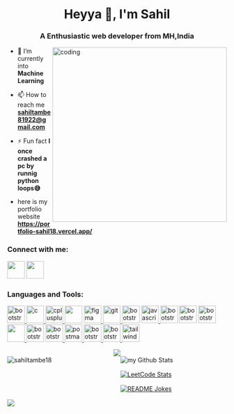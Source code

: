 


<link rel="stylesheet" href="https://cdn.jsdelivr.net/gh/devicons/devicon@v2.15.1/devicon.min.css">
          
<h1 align="center">Heyya 👋, I'm Sahil</h1>
<h3 align="center">A Enthusiastic web developer from MH,India</h3>

<img align="right" alt="coding" width="400"
    src="https://camo.githubusercontent.com/cae12fddd9d6982901d82580bdf321d81fb299141098ca1c2d4891870827bf17/68747470733a2f2f6d69726f2e6d656469756d2e636f6d2f6d61782f313336302f302a37513379765349765f7430696f4a2d5a2e676966">

- 🌱 I’m currently into **Machine Learning**

- 📫 How to reach me **sahiltambe81922@gmail.com**

- ⚡ Fun fact **I once crashed a pc by runnig python loops😅**

-  here is my portfolio website **https://portfolio-sahil18.vercel.app/**

<h3 align="left">Connect with me:</h3>
<p align="left">
    <a href="https://linkedin.com/in/sahil-tambe-77b181230/" target="blank"><img src="https://cdn.jsdelivr.net/gh/devicons/devicon/icons/linkedin/linkedin-original.svg" width="40" height="40" /></a>
    <a href="https://instagram.com/sahil_tambe_96k_" target="blank">
    <img src="https://upload.wikimedia.org/wikipedia/commons/thumb/9/96/Instagram.svg/1200px-Instagram.svg.png"  width="40" height="40" />
    </a>
</p>

<h3 align="left">Languages and Tools:</h3>
<p align="left"> 
        <a href="https://getbootstrap.com" target="_blank" rel="noreferrer"> 
            <img src="https://cdn.jsdelivr.net/gh/devicons/devicon/icons/bootstrap/bootstrap-original.svg" alt="bootstrap" width="40" height="40" /> </a> 
        <a href="https://www.cprogramming.com/" target="_blank" rel="noreferrer"> 
            <img src="https://cdn.jsdelivr.net/gh/devicons/devicon/icons/c/c-original.svg" alt="c" width="40" height="40" /> </a> 
        <a href="https://www.w3schools.com/cpp/" target="_blank"rel="noreferrer"> 
            <img src="https://cdn.jsdelivr.net/gh/devicons/devicon/icons/cplusplus/cplusplus-original.svg" alt="cplusplus" width="40" height="40" /> </a> 
        <a href="https://expressjs.com" target="_blank" rel="noreferrer">
            <img src="https://cdn.jsdelivr.net/gh/devicons/devicon/icons/express/express-original-wordmark.svg"  width="40" height="40" /></a>
        <a href="https://www.figma.com/" target="_blank" rel="noreferrer"> 
            <img src="https://www.vectorlogo.zone/logos/figma/figma-icon.svg" alt="figma" width="40"height="40" /> </a> 
        <a href="https://git-scm.com/" target="_blank" rel="noreferrer"> 
            <img src="https://cdn.jsdelivr.net/gh/devicons/devicon/icons/git/git-original.svg" alt="git" width="40" height="40" /> </a> 
        <a href="https://www.java.com" target="_blank" rel="noreferrer">
            <img src="https://cdn.jsdelivr.net/gh/devicons/devicon/icons/java/java-original.svg" alt="bootstrap" width="40" height="40" /></a>
        <a href="https://developer.mozilla.org/en-US/docs/Web/JavaScript" target="_blank" rel="noreferrer"> 
            <img src="https://cdn.jsdelivr.net/gh/devicons/devicon/icons/javascript/javascript-original.svg" alt="javascript" width="40" height="40" /> </a> 
        <a href="https://www.linux.org/" target="_blank"rel="noreferrer"> 
            <img src="https://cdn.jsdelivr.net/gh/devicons/devicon/icons/ubuntu/ubuntu-plain.svg" alt="bootstrap" width="40" height="40" /></a>
        <a href="https://www.mongodb.com/" target="_blank" rel="noreferrer"> 
            <img src="https://cdn.jsdelivr.net/gh/devicons/devicon/icons/mongodb/mongodb-original.svg" alt="bootstrap" width="40" height="40" /></a> 
        <a href="https://www.mysql.com/" target="_blank"rel="noreferrer"> 
            <img src="https://cdn.jsdelivr.net/gh/devicons/devicon/icons/mysql/mysql-original-wordmark.svg" alt="bootstrap" width="40" height="40" /> </a> 
        <a href="https://nextjs.org/" target="_blank" rel="noreferrer">
            <img src="https://cdn.jsdelivr.net/gh/devicons/devicon/icons/nextjs/nextjs-original-wordmark.svg"  width="40" height="40" /> </a> 
        <a href="https://nodejs.org" target="_blank" rel="noreferrer"> 
            <img src="https://cdn.jsdelivr.net/gh/devicons/devicon/icons/nodejs/nodejs-original.svg" alt="bootstrap" width="40" height="40" /></a> 
        <a href="https://www.photoshop.com/en" target="_blank"rel="noreferrer"> 
            <img src="https://cdn.jsdelivr.net/gh/devicons/devicon/icons/photoshop/photoshop-plain.svg" alt="bootstrap" width="40" height="40" /> </a> 
        <a href="https://postman.com" target="_blank" rel="noreferrer"> 
            <img src="https://www.vectorlogo.zone/logos/getpostman/getpostman-icon.svg" alt="postman" width="40" height="40" /> </a> 
        <a href="https://www.python.org" target="_blank" rel="noreferrer"> 
            <img src="https://cdn.jsdelivr.net/gh/devicons/devicon/icons/python/python-original.svg" alt="bootstrap" width="40" height="40" /> </a> 
        <a href="https://reactjs.org/" target="_blank" rel="noreferrer">
            <img src="https://cdn.jsdelivr.net/gh/devicons/devicon/icons/react/react-original.svg" alt="bootstrap" width="40" height="40" /> </a> 
        <a href="https://tailwindcss.com/" target="_blank" rel="noreferrer"> 
            <img src="https://www.vectorlogo.zone/logos/tailwindcss/tailwindcss-icon.svg" alt="tailwind" width="40" height="40" /> </a> 
</p>
<div align="center">
  <img src="https://profile-counter.glitch.me/sahiltambe18/count.svg?"  />
</div>
<div style="display: flex; flex-wrap: wrap; gap: 1rem;">
  <div style="flex: 1 1 calc(50% - 0.5rem); display: flex; flex-direction: column; gap: 1rem;">
    <img align="left" src="https://github-readme-stats.vercel.app/api/top-langs?username=sahiltambe18&show_icons=true&locale=en&layout=compact" alt="sahiltambe18" />
    
  </div>

  <div style="flex: 1 1 calc(50% - 0.5rem); display: flex; flex-direction: column; gap: 1rem;">
    <img align="center" src="https://github-readme-stats.vercel.app/api?username=sahiltambe18&include_all_commits=true&count_private=true&show_icons=true&line_height=20&title_color=2B5BBD&icon_color=1124BB&text_color=A1A1A1&bg_color=0,000000,130F40" alt="my Github Stats"/>
    <a href="https://leetcode.com/sahil18_"><img align='center' src="https://leetcode-stats-six.vercel.app/api?username=sahil18_" alt="LeetCode Stats" /></a>
    <a href="https://readme-jokes.vercel.app"><img align="center" src="https://readme-jokes.vercel.app/api" alt="README Jokes"></a> 
  </div>
  <img src="https://leetcode-badge-showcase.vercel.app/api?username=sahil18_&theme=dark&border=border" />
</div>


